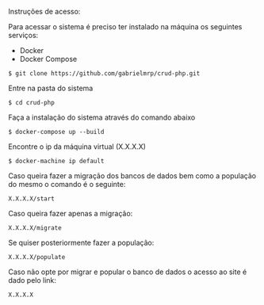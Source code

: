 Instruções de acesso:

Para acessar o sistema é preciso ter instalado na máquina os seguintes serviços: 
- Docker
- Docker Compose

``` 
$ git clone https://github.com/gabrielmrp/crud-php.git
```

Entre na pasta do sistema

```
$ cd crud-php
```

Faça a instalação do sistema através do comando abaixo
  
```  
$ docker-compose up --build
```
 

Encontre o ip da máquina virtual (X.X.X.X)

```
$ docker-machine ip default
```
 

Caso queira fazer a migração dos bancos de dados bem como a população do mesmo o comando é o seguinte:

```
X.X.X.X/start
```

Caso queira fazer apenas a migração:

```
X.X.X.X/migrate
```

Se quiser posteriormente fazer a população:

```
X.X.X.X/populate
```

Caso não opte por migrar e popular o banco de dados o acesso ao site é dado pelo link: 
```
X.X.X.X
```
